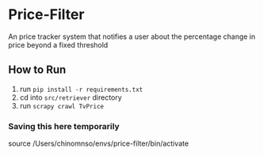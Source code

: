 # Price-Filter

An price tracker system that notifies a user about the percentage change in price beyond a fixed threshold

## How to Run

1. run `pip install -r requirements.txt`
2. cd into `src/retriever` directory
3. run `scrapy crawl TvPrice`

### Saving this here temporarily

source /Users/chinomnso/envs/price-filter/bin/activate
